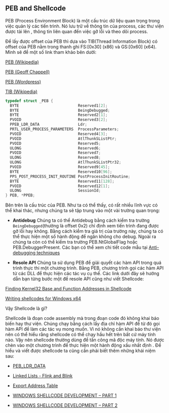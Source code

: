 ## PEB and Shellcode

PEB (Process Environment Block) là một cấu trúc dữ liệu quan trọng trong việc quản lý các tiến trình. Nó lưu trữ về thông tin của process, các thư viện được tải lên , thông tin liên quan đến việc gỡ lỗi và theo dõi process. 

Để lấy được offset của PEB thì dựa vào TIB(Thread Information Block) có offset của PEB nằm trong thanh ghi FS:[0x30] (x86) và GS:[0x60] (x64). Mình sẽ để một số link tham khảo bên dưới:

[PEB (Wikipedia)](https://en.wikipedia.org/wiki/Process_Environment_Block#:~:text=Ldr,about%20loaded%20modules)

[PEB (Geoff Chappell)](https://www.geoffchappell.com/studies/windows/km/ntoskrnl/inc/api/pebteb/peb/index.htm)

[PEB (Wordpress)](https://ntopcode.wordpress.com/2018/02/26/anatomy-of-the-process-environment-block-peb-windows-internals/#:~:text=To%20start%20off,kernel32.dll%20ourselves.)

[TIB (Wikipedia)](https://en.wikipedia.org/wiki/Win32_Thread_Information_Block)

```C++
typedef struct _PEB {
  BYTE                          Reserved1[2];
  BYTE                          BeingDebugged;
  BYTE                          Reserved2[1];
  PVOID                         Reserved3[2];
  PPEB_LDR_DATA                 Ldr;
  PRTL_USER_PROCESS_PARAMETERS  ProcessParameters;
  PVOID                         Reserved4[3];
  PVOID                         AtlThunkSListPtr;
  PVOID                         Reserved5;
  ULONG                         Reserved6;
  PVOID                         Reserved7;
  ULONG                         Reserved8;
  ULONG                         AtlThunkSListPtr32;
  PVOID                         Reserved9[45];
  BYTE                          Reserved10[96];
  PPS_POST_PROCESS_INIT_ROUTINE PostProcessInitRoutine;
  BYTE                          Reserved11[128];
  PVOID                         Reserved12[1];
  ULONG                         SessionId;
} PEB, *PPEB;
```

Bên trên là cấu trúc của PEB. Như ta có thể thấy, có rất nhiều lĩnh vực có thể khai thác, nhưng chúng ta sẽ tập trung vào một vài trường quan trọng:

- **Antidebug**
Chúng ta có thể Antidebug bằng cách kiểm tra trường `BeingDebugged`(thường là offset 0x2) chỉ định xem tiến trình đang được gỡ lỗi hay không. Bằng cách kiểm tra giá trị của trường này, chúng ta có thể thực hiện một số hành động để ngăn không cho debug. Ngoài ra chúng ta còn có thể kiểm tra trường PEB.NtGlobalFlag hoặc PEB.DebuggerPresent. Các bạn có thể xem chi tiết code mẫu tại [Anti-debugging techniques](https://users.cs.utah.edu/~aburtsev/malw-sem/slides/02-anti-debugging.pdf)

- **Resole API**
Chúng ta sử dụng PEB để giải quyết các hàm API trong quá trình thực thi một chương trình. Bằng PEB, chương trình gọi các hàm API từ các DLL để thực hiện các tác vụ cụ thể. Các link dưới đây sẽ hướng dẫn bạn từng bước một để resole API cũng như viết Shellcode:

[Finding Kernel32 Base and Function Addresses in Shellcode](https://www.ired.team/offensive-security/code-injection-process-injection/finding-kernel32-base-and-function-addresses-in-shellcode)

[Writing shellcodes for Windows x64](https://nytrosecurity.com/2019/06/30/writing-shellcodes-for-windows-x64/)

Vậy Shellcode là gì? 

Shellcode là đoạn code assembly mà trong đoạn code đó không khai báo biến hay thư viện. Chúng chạy bằng cách lấy địa chỉ hàm API để từ đó gọi hàm API để làm các tác vụ mong muốn. Vì nó không cần khai báo thư viện nên có thể hiểu rằng shellcode có thể chạy hầu hết trên bất cứ máy tính nào. Vậy nên shellcode thường dùng để tấn công mã độc máy tính. Nó được chèn vào một chương trình để thực hiện một hành động xấu nhất định . Để hiểu và viết được shellcode ta cũng cần phải biết thêm những khái niệm sau:

- [PEB_LDR_DATA](https://www.geoffchappell.com/studies/windows/km/ntoskrnl/inc/api/ntpsapi_x/peb_ldr_data.htm?tx=185)

- [Linked Lists - Flink and Blink](https://bsodtutorials.blogspot.com/2013/10/linked-lists-flink-and-blink.html)

- [Export Address Table](https://ferreirasc.github.io/PE-Export-Address-Table/)

- [WINDOWS SHELLCODE DEVELOPMENT – PART 1](https://securitycafe.ro/2015/10/30/introduction-to-windows-shellcode-development-part1/)

- [WINDOWS SHELLCODE DEVELOPMENT – PART 2](https://securitycafe.ro/2015/12/14/introduction-to-windows-shellcode-development-part-2/)



